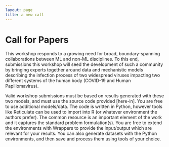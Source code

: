 ```yaml
---
layout: page
title: a new call
---
```


# Call for Papers

This workshop responds to a growing need for broad, boundary-spanning collaborations between ML and non-ML disciplines. To this end, submissions this workshop will seed the development of such a community by bringing experts together around data and mechanistic models describing the infection process of two widespread viruses impacting two different systems of the human body (COVID-19 and Human Papillomavirus). 

Valid workshop submissions must be based on results generated with these two models, and must use the source code provided [here-in]. You are free to use additional models/data. The code is written in Python, however tools like Reticulate can be used to import into R (or whatever environment the authors prefer). The common resource is an important element of the work and it captures the standard problem formulation(s). You are free to extend the environments with Wrappers to provide the input/output which are relevant for your results. You can also generate datasets with the Python environments, and then save and process them using tools of your choice. 
